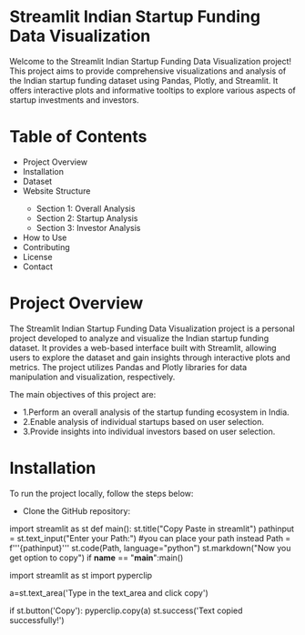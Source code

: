 # Streamlit Indian Startup Funding Data Visualization
Welcome to the Streamlit Indian Startup Funding Data Visualization project! This project aims to provide comprehensive visualizations and analysis of the Indian startup funding dataset using Pandas, Plotly, and Streamlit. It offers interactive plots and informative tooltips to explore various aspects of startup investments and investors.


<H1>Table of Contents</H1>
<ul>
  <li>Project Overview</li>
  <li>Installation</li>
  <li>Dataset</li>
  <li>Website Structure</li>
  <ul><li>Section 1: Overall Analysis</li>
    <li>Section 2: Startup Analysis</li>
    <li>Section 3: Investor Analysis</li>
  </ul>
  <li>How to Use</li>
  <li>Contributing</li>
  <li>License</li>
  <li>Contact</li>
</ul>

<h1>Project Overview</h1>
The Streamlit Indian Startup Funding Data Visualization project is a personal project developed to analyze and visualize the Indian startup funding dataset. It provides a web-based interface built with Streamlit, allowing users to explore the dataset and gain insights through interactive plots and metrics. The project utilizes Pandas and Plotly libraries for data manipulation and visualization, respectively.

The main objectives of this project are:

<ul>
<li>1.Perform an overall analysis of the startup funding ecosystem in India.</li>
<li>2.Enable analysis of individual startups based on user selection.</li>
<li>3.Provide insights into individual investors based on user selection.</li>
</ul>

<h1>Installation</h1>
To run the project locally, follow the steps below:
<ul>
  <li>Clone the GitHub repository:</li>
</ul>

import streamlit as st
def main():
    st.title("Copy Paste in streamlit")
    pathinput = st.text_input("Enter your Path:")
    #you can place your path instead
    Path = f'''{pathinput}'''
    st.code(Path, language="python")
    st.markdown("Now you get option to copy")
if __name__ == "__main__":main()

import streamlit as st
import pyperclip

a=st.text_area('Type in the text_area and click copy')

if st.button('Copy'):
    pyperclip.copy(a)
    st.success('Text copied successfully!')
